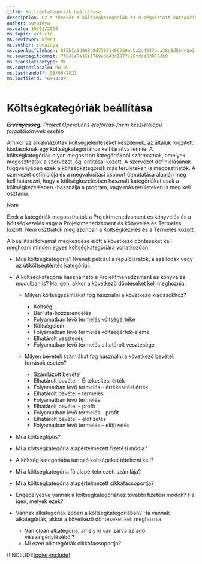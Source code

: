 ```yaml
---
title: Költségkategóriák beállítása
description: Ez a témakör a költségkategóriák és a megosztott kategóriák költségjelentésekhez való beállításával kapcsolatban tartalmaz tájékoztatást.
author: suvaidya
ms.date: 10/01/2020
ms.topic: article
ms.reviewer: kfend
ms.author: suvaidya
ms.openlocfilehash: 8f5b1a5d069b8d73051406369ecba2c4547eaa38e0d5bde2e34f52c5b7b724bd
ms.sourcegitcommit: 7f8d1e7a16af769adb43d1877c28fdce53975db8
ms.translationtype: MT
ms.contentlocale: hu-HU
ms.lasthandoff: 08/06/2021
ms.locfileid: "6993109"
---
```

# <a name="set-up-expense-categories"></a>Költségkategóriák beállítása

_**Érvényesség:** Project Operations erőforrás-/nem készletalapú forgatókönyvek esetén_

Amikor az alkalmazottak költségjelentéseket készítenek, az általuk rögzített kiadásoknak egy költségkategóriához kell társítva lennie. A költségkategóriák olyan megosztott kategóriákból származnak, amelyek megoszthatók a szervezet jogi entitásai között. A szervezet definiálásának függvényében ezek a költségkategóriák más területeken is megoszthatók. A szervezet definíciója és a megvalósítási csoport útmutatása alapján meg kell határozni, hogy a költségkezelésben használt kategóriákat csak a költségkezelésben -használja a program, vagy más területeken is meg kell osztania.

> [!NOTE]
> Ezek a kategóriák megoszthatók a Projektmenedzsment és könyvelés és a Költségkezelés vagy a Projektmenedzsment és könyvelés és Termelés között. Nem oszthatók meg azonban a Költségkezelés és a Termelés között.

A beállítási folyamat megkezdése előtt a következő döntéseket kell meghozni minden egyes költségkategóriára vonatkozóan:

- Mi a költségkategória? Ilyenek például a repülőjáratok, a szállodák vagy az útiköltségtérítés kategóriái.
- A költségkategória használható a Projektmenedzsment és könyvelés modulban is? Ha igen, akkor a következő döntéseket kell meghoznia:

    - Milyen költségszámlákat fog használni a következő kiadásokhoz?

        - Költség
        - Bérlista-hozzárendelés
        - Folyamatban lévő termelés költségértéke
        - Költségelem
        - Folyamatban lévő termelés költségérték-eleme
        - Elhatárolt veszteség
        - Folyamatban lévő termelés elhatárolt vesztesége

    - Milyen bevételi számlákat fog használni a következő bevételi források esetén?

        - Számlázott bevétel
        - Elhatárolt bevétel – Értékesítési érték
        - Folyamatban lévő termelés – értékesítési érték
        - Elhatárolt bevétel – termelés
        - Folyamatban lévő termelés
        - Elhatárolt bevétel – profit
        - Folyamatban lévő termelés – profit
        - Elhatárolt bevétel – előfizetés
        - Folyamatban lévő termelés – előfizetés

- Mi a költségtípus?
- Mi a költségkategória alapértelmezett fizetési módja?
- A költség kategóriába tartozó költségeket tételezni kell?
- Mi a költségkategória fő alapértelmezett számlája?
- Mi a költségkategória alapértelmezett cikkáfacsoportja?
- Engedélyezve vannak a költségkategóriához további fizetési módok? Ha igen, melyek ezek?
- Vannak alkategóriák ebben a költségkategóriában? Ha vannak alkategóriák, akkor a következő döntéseket kell meghoznia:

    - Van olyan alkategória, amely ki van zárva az adó visszaigényléséből?
    - Mi ezen alkategóriák cikkáfacsoportja?


[!INCLUDE[footer-include](../includes/footer-banner.md)]